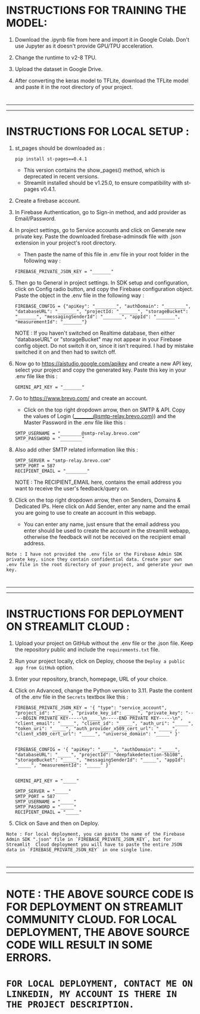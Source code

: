 # INSTRUCTIONS FOR TRAINING THE MODEL:

1. Download the .ipynb file from here and import it in Google Colab. Don't use Jupyter as it doesn't provide GPU/TPU acceleration.

2. Change the runtime to v2-8 TPU.

3. Upload the dataset in Google Drive.

4. After converting the keras model to TFLite, download the TFLite model and paste it in the root directory of your project.



#
---
---
#



# INSTRUCTIONS FOR LOCAL SETUP :

1. st_pages should be downloaded as :
   ```
   pip install st-pages==0.4.1
   ```
   - This version contains the show_pages() method, which is deprecated in recent versions.
   - Streamlit installed should be v1.25.0, to ensure compatibility with st-pages v0.4.1.


2. Create a firebase account.


3. In Firebase Authentication, go to Sign-in method, and add provider as Email/Password.


4. In project settings, go to Service accounts and click on Generate new private key. Paste the downloaded firebase-adminsdk file with .json extension in your project's root directory.
   - Then paste the name of this file in .env file in your root folder in the following way :
   ```
   FIREBASE_PRIVATE_JSON_KEY = "_______"
   ```


5. Then go to General in project settings. In SDK setup and configuration, click on Config radio button, and copy the Firebase configuration object. Paste the object in the .env file in the following way :
   ```
   FIREBASE_CONFIG = {"apiKey": "________", "authDomain": "________", "databaseURL": "_______", "projectId: "_______", "storageBucket": "_______", "messagingSenderId": "_______", "appId": "_______", "measurementId": "_______"}
   ```
   
   NOTE : If you haven't switched on Realtime database, then either "databaseURL" or "storageBucket" may not appear in your Firebase config object. Do not switch it on, since it isn't required. I had by mistake switched it on and then had to switch off.


6. Now go to https://aistudio.google.com/apikey and create a new API key, select your project and copy the generated key. Paste this key in your .env file like this :
   ```
   GEMINI_API_KEY = "_______"
   ```


7. Go to https://www.brevo.com/ and create an account.
   - Click on the top right dropdown arrow, then on SMTP & API. Copy the values of Login (________@smtp-relay.brevo.com)) and the Master Password in the .env file like this :
   ```
   SMTP_USERNAME = "________@smtp-relay.brevo.com"
   SMTP_PASSWORD = "________"
   ```


8. Also add other SMTP related information like this :
   ```
   SMTP_SERVER = "smtp-relay.brevo.com"
   SMTP_PORT = 587
   RECIPIENT_EMAIL = "________"
   ```
   NOTE : The RECIPIENT_EMAIL here, contains the email address you want to receive the user's feedback/query on.


9. Click on the top right dropdown arrow, then on Senders, Domains & Dedicated IPs. Here click on Add Sender, enter any name and the email you are going to use to create an account in this webapp.
   - You can enter any name, just ensure that the email address you enter should be used to create the account in the streamlit webapp, otherwise the feedback will not be received on the recipient email address.

```
Note : I have not provided the .env file or the Firebase Admin SDK private key, since they contain confidential data. Create your own .env file in the root directory of your project, and generate your own key.
```



#
---
---
#



# INSTRUCTIONS FOR DEPLOYMENT ON STREAMLIT CLOUD :

1. Upload your project on GitHub without the .env file or the .json file. Keep the repository public and include the `requirements.txt` file.


2. Run your project locally, click on Deploy, choose the `Deploy a public app from GitHub` option.


3. Enter your repository, branch, homepage, URL of your choice.


4. Click on Advanced, change the Python version to 3.11.
   Paste the content of the .env file in the `Secrets` textbox like this :
   ```
   FIREBASE_PRIVATE_JSON_KEY = '{ "type": "service_account", "project_id": "_____", "private_key_id": _____", "private_key": "-----BEGIN PRIVATE KEY-----\n_____\n-----END PRIVATE KEY-----\n", "client_email": "_____", "client_id": "_____", "auth_uri": "_____", "token_uri": "_____", "auth_provider_x509_cert_url": "_____", "client_x509_cert_url": "_____", "universe_domain": "_____" }'


   FIREBASE_CONFIG = '{ "apiKey": "_____", "authDomain": "_____", "databaseURL": "_____", "projectId": "deepfakedetection-5b108", "storageBucket": "_____", "messagingSenderId": "_____", "appId": "_____", "measurementId": "_____" }'


   GEMINI_API_KEY = "_____"

   SMTP_SERVER = "_____"
   SMTP_PORT = 587
   SMTP_USERNAME = "_____"
   SMTP_PASSWORD = "_____"
   RECIPIENT_EMAIL = "_____"
   ```


5. Click on Save and then on Deploy.

```
Note : For local deployment, you can paste the name of the Firebase Admin SDK ".json" file in `FIREBASE_PRIVATE_JSON_KEY`, but for Streamlit  Cloud deployment you will have to paste the entire JSON data in `FIREBASE_PRIVATE_JSON_KEY` in one single line.
```



#
---
---
#




# NOTE : THE ABOVE SOURCE CODE IS FOR DEPLOYMENT ON STREAMLIT COMMUNITY CLOUD. FOR LOCAL DEPLOYMENT, THE ABOVE SOURCE CODE WILL RESULT IN SOME ERRORS.
# `FOR LOCAL DEPLOYMENT, CONTACT ME ON LINKEDIN, MY ACCOUNT IS THERE IN THE PROJECT DESCRIPTION.`

